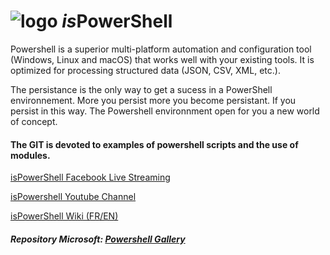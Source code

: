 # ![logo][] *is*PowerShell
[logo]: https://i.ibb.co/ryZ6X8n/atome-mauve2.jpg

Powershell is a superior multi-platform automation and configuration tool (Windows, Linux and macOS) that works well with your existing tools. It is optimized for processing structured data (JSON, CSV, XML, etc.).

[logo]: https://raw.githubusercontent.com/PowerShell/PowerShell/master/assets/ps_black_64.svg?sanitize=true

The persistance is the only way to get a sucess in a PowerShell environnement. More you persist more you become persistant. If you persist in this way. The Powershell environnment open for you a new world of concept.

#### The GIT is devoted to examples of powershell scripts and the use of modules.
[isPowerShell Facebook Live Streaming](http://www.facebook.com/ispowershell)

[isPowershell Youtube Channel](https://www.youtube.com/channel/UCMGB_tnUzFgUEZgXMZ37EFg)

[isPowerShell Wiki (FR/EN)](https://github.com/uTork/PowerShell/wiki)

##### Repository Microsoft: [ Powershell Gallery](https://www.powershellgallery.com/)
